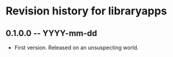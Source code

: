 # Revision history for libraryapps

## 0.1.0.0 -- YYYY-mm-dd

* First version. Released on an unsuspecting world.
